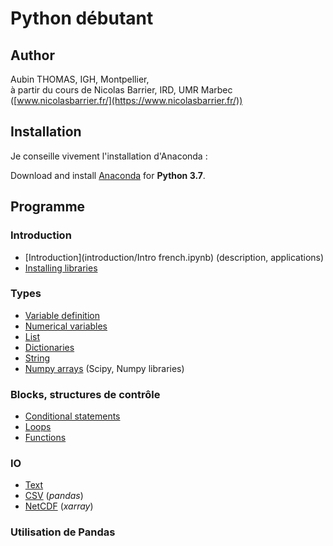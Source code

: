 # Python débutant

## Author

Aubin THOMAS, IGH, Montpellier,<br/>
à partir du cours de Nicolas Barrier, IRD, UMR Marbec ([www.nicolasbarrier.fr/](https://www.nicolasbarrier.fr/))



## Installation

Je conseille vivement l'installation d'Anaconda :

Download and install [Anaconda](https://www.anaconda.com/products/individual) for **Python 3.7**.



## Programme

### Introduction
- [Introduction](introduction/Intro french.ipynb) (description, applications)
- [Installing libraries](introduction/libinstall.ipynb)

### Types
- [Variable definition](data_types/vars.ipynb)
- [Numerical variables](data_types/numerics.ipynb)
- [List](data_types/list.ipynb)
- [Dictionaries](data_types/dict.ipynb)
- [String](data_types/string.ipynb)
- [Numpy arrays](data_types/numpy.ipynb) (Scipy, Numpy libraries)

### Blocks, structures de contrôle
- [Conditional statements](blocks/ifsta.ipynb)
- [Loops](blocks/loops.ipynb)
- [Functions](blocks/functions.ipynb)

### IO
- [Text](io/text.ipynb)
- [CSV](io/pandas.ipynb) (*pandas*)
- [NetCDF](io/xarray.ipynb) (*xarray*)

### Utilisation de Pandas

